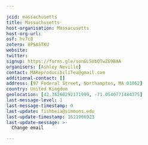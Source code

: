 ```yaml
---

jcid: massachusetts
title: Massachusetts
host-organisation: Massacusetts
host-org-url: 
osf: hv7c8
zotero: 8PSASTKU
website: 
twitter: 
signup: https://forms.gle/sonGLSUbQTwZG9BAA
organisers: [Ashley Neville]
contact: MAReproducibiliTea@gmail.com
additional-contact: []
address: [97 Federal Street, Northampton, MA 01062]
country: United Kingdom
geolocation: [42.36260292171999, -71.0540771484375]
last-message-level: 1
last-message-timestamp: 0
last-update: fishbeia@simmons.edu
last-update-timestamp: 1611966923
last-update-message: >-
  Change email

---
```




